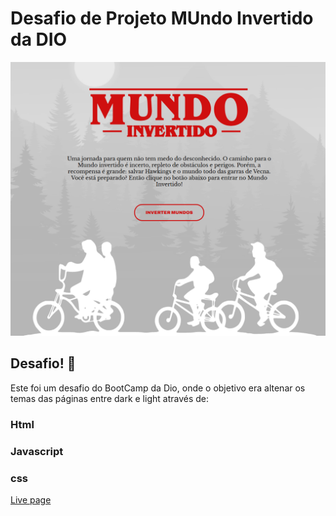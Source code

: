 # Desafio de Projeto MUndo Invertido da DIO

![Site mundo Invertido](./assets/images/screenshot.png)

## Desafio! 👋

Este foi um desafio do BootCamp da Dio, onde o objetivo era altenar os temas das páginas entre dark e light através de:
### Html
### Javascript
### css


[Live page](https://allesonsales.github.io/Mundo-invertido/)
